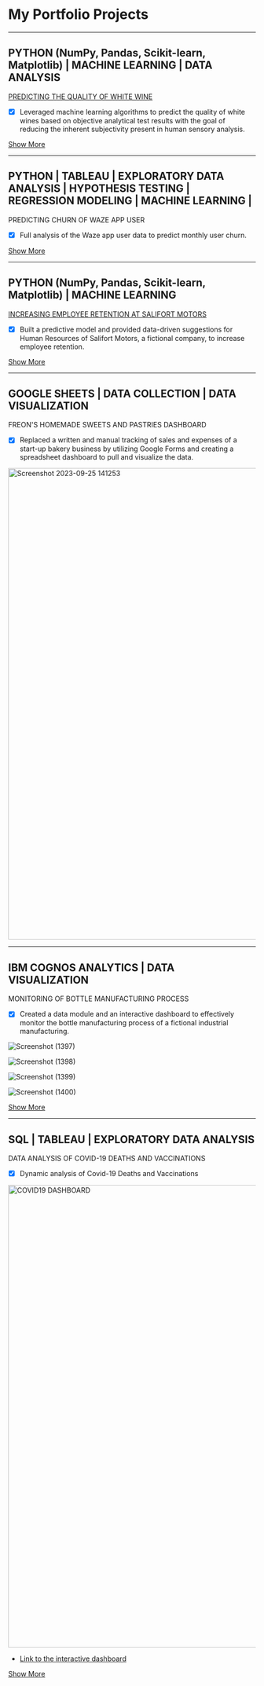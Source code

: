 # My Portfolio Projects

--- 

## PYTHON (NumPy, Pandas, Scikit-learn, Matplotlib) | MACHINE LEARNING | DATA ANALYSIS
[PREDICTING THE QUALITY OF WHITE WINE](https://docs.google.com/presentation/d/1oDFPnfKkoBjCuXTg55KydqY83c-4uBwVb0ZATAKvQlY/edit?usp=sharing)
- [X] Leveraged machine learning algorithms to predict the quality of white wines based on objective analytical test results with the goal of reducing the inherent subjectivity present in human sensory analysis.
  
[Show More](https://github.com/je-marco/Wine-Quality-Prediction.git)

---  

## PYTHON | TABLEAU | EXPLORATORY DATA ANALYSIS | HYPOTHESIS TESTING | REGRESSION MODELING | MACHINE LEARNING | 
PREDICTING CHURN OF WAZE APP USER
- [X] Full analysis of the Waze app user data to predict monthly user churn.
        
[Show More](https://github.com/je-marco/Waze-App-User-Churn-Prediction.git)

---  

## PYTHON (NumPy, Pandas, Scikit-learn, Matplotlib) | MACHINE LEARNING 
[INCREASING EMPLOYEE RETENTION AT SALIFORT MOTORS](https://docs.google.com/presentation/d/1Lcxk6ODA_UuiC2HJNIebM-Nfddu4N4nelW2qAsNsCzE/edit?usp=sharing)
- [X] Built a predictive model and provided data-driven suggestions for Human Resources of Salifort Motors, a fictional company, to increase employee retention. 
   
[Show More](https://github.com/je-marco/Salifort-Motors-Employee-Retention.git)

---

## GOOGLE SHEETS | DATA COLLECTION | DATA VISUALIZATION
FREON'S HOMEMADE SWEETS AND PASTRIES DASHBOARD
- [X] Replaced a written and manual tracking of sales and expenses of a start-up bakery business by utilizing Google Forms and creating a spreadsheet dashboard to pull and visualize the data.  

<img width="960" alt="Screenshot 2023-09-25 141253" src="https://github.com/je-marco/Porfolio_Project/assets/142670148/48c05291-1aad-467b-b260-fdbf25587622">

---  

## **IBM COGNOS ANALYTICS | DATA VISUALIZATION**
MONITORING OF BOTTLE MANUFACTURING PROCESS
- [X] Created a data module and an interactive dashboard to effectively monitor the bottle manufacturing process of a fictional industrial manufacturing. 

![Screenshot (1397)](https://github.com/je-marco/Porfolio_Project/assets/142670148/54e94441-d49f-41b5-a578-85b7d5b8cc73)

![Screenshot (1398)](https://github.com/je-marco/Porfolio_Project/assets/142670148/d35663e6-4eb0-4246-abbe-f9cfd79d28bf)

![Screenshot (1399)](https://github.com/je-marco/Porfolio_Project/assets/142670148/5e73317d-488e-40c9-8398-c5a532ff7702)

![Screenshot (1400)](https://github.com/je-marco/Porfolio_Project/assets/142670148/1ed41e37-ee6d-4bb4-9723-f56cf8abdbaa)
  
[Show More](https://github.com/je-marco/Monitoring-of-Bottle-Manufacturing-Process.git)  

---

## SQL | TABLEAU | EXPLORATORY DATA ANALYSIS
DATA ANALYSIS OF COVID-19 DEATHS AND VACCINATIONS

- [x] Dynamic analysis of Covid-19 Deaths and Vaccinations
<img width="942" alt="COVID19 DASHBOARD" src="https://github.com/je-marco/Porfolio_Project/assets/142670148/9be0c698-3d31-406b-9b00-0a25a9154e08">

* [Link to the interactive dashboard](https://public.tableau.com/app/profile/jericka.marco/viz/COVID19Dashboard_16951688711120/floating)

[Show More](https://github.com/je-marco/exploratory_data_analysis.git)



 
     


            








